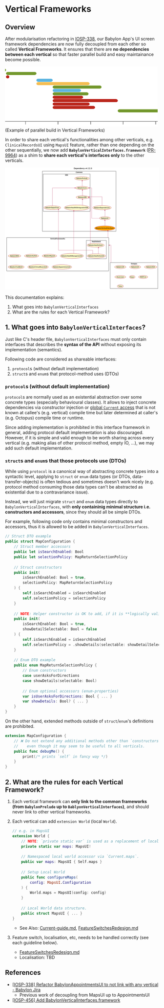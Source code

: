 Vertical Frameworks
===================

## Overview

After modularisation refactoring in [IOSP-338](https://babylonpartners.atlassian.net/browse/IOSP-338), our Babylon App's UI screen framework dependencies are now fully decoupled from each other so called **Vertical Frameworks**.
It ensures that there are **no dependencies between each vertical** so that faster parallel build and easy maintainance become possible.

<img src="Assets/parallel-build.png" width="500"><br>
(Example of parallel build in Vertical Frameworks)<br>


In order to share each vertical's functionalities among other verticals, e.g. `ClinicalRecordsUI` using `MapsUI` feature, rather than one depending on the other sequentially, we now add **`BabylonVerticalInterfaces.framework`** ([PR-9964](https://github.com/babylonhealth/babylon-ios/pull/9964)) as a shim to **share each vertical's interfaces only** to the other verticals.

<img src="Assets/dependency-v4.12.0.png">

This documentation explains:

1. What goes into `BabylonVerticalInterfaces`
2. What are the rules for each Vertical Framework?

## 1. What goes into `BabylonVerticalInterfaces`?

Just like C's header file, `BabylonVerticalInterfaces` must only contain interfaces that describes the **syntax of the API** without exposing its implementation (semantics).

Following code are considered as shareable interfaces:

1. `protocol`s (without default implementation)
2. `struct`s and `enum`s that protocol-method uses (DTOs)

### `protocol`s (without default implementation)

`protocol`s are normally used as an existential abstraction over some concrete types (especially behavioural classes).
It allows to inject concrete dependencies via constructor injection or [global `Current` access](Current-guide.md) that is not known at callee's (e.g. vertical) compile time but later determined at caller's (e.g. Octopus) compile time or runtime.

Since adding implementation is prohibited in this interface framework in general, adding protocol default implementation is also discouraged.
However, if it is simple and valid enough to be worth sharing across every vertical (e.g. making alias of other protocol method, empty IO, …), we may add such default implementation.

### `struct`s and `enum`s that those protocols use (DTOs)

While using `protocol` is a canonical way of abstracting concrete types into a syntactic level, applying to `struct` or `enum` data types (or DTOs, data-transfer-objects) is often tedious and sometimes doesn't work nicely (e.g. protocol method consuming those data types can't be abstracted as existential due to a contravariance issue).

Instead, we will just migrate `struct` and `enum` data types directly to `BabylonVerticalInterfaces`, with **only containinig minimal structure i.e. constructors and accessors**, since they should all be simple DTOs.

For example, following code only contains minimal constructors and accessors, thus it is allowed to be added in `BabylonVerticalInterfaces`.

```swift
// Struct DTO example
public struct MapConfiguration {
    // Struct member accessors
    public let isSearchEnabled: Bool
    public let selectionPolicy: MapReturnSelectionPolicy

    // Struct constructors
    public init(
        isSearchEnabled: Bool = true,
        selectionPolicy: MapReturnSelectionPolicy
    ) {
        self.isSearchEnabled = isSearchEnabled
        self.selectionPolicy = selectionPolicy
    }

    // NOTE: Helper constructor is OK to add, if it is **logically valid**.
    public init(
        isSearchEnabled: Bool = true,
        showDetailSelectable: Bool = false
    ) {
        self.isSearchEnabled = isSearchEnabled
        self.selectionPolicy = .showDetails(selectable: showDetailSelectable)
    }

    // Enum DTO example
    public enum MapReturnSelectionPolicy {
        // Enum constructors
        case userAsksForDirections
        case showDetails(selectable: Bool)

        // Enum optional accessors (enum-properties)
        var isUserAsksForDirections: Bool { ... }
        var showDetails: Bool? { ... }
    }
}
```

On the other hand, extended methods outside of `struct`/`enum`'s definitions are prohibited.

```swift
extension MapConfiguration {
    // ❌ Do not extend any additional methods other than `constructors` and `accessors`,
    //    even though it may seem to be useful to all verticals.
    public func debugMe() {
        print(/* prints `self` in fancy way */)
    }
}
```

## 2. What are the rules for each Vertical Framework?

1. Each vertical framework can **only link to the common frameworks (from `BabylonPrelude` up to `BablyonVerticalInterfaces`)**, and should never link to other vertical frameworks.
2. Each vertical can add `extension World` (local `World`).

    ```swift
    // e.g. in MapsUI
    extension World {
        // NOTE: `private static var` is used as a replacement of local `var Current = ...`
        private static var maps: MapsUI!

        // Namespaced local world accessor via `Current.maps`.
        public var maps: MapsUI { Self.maps }

        // Setup Local World
        public func configureMaps(
            config: MapsUI.Configuration
        ) {
            World.maps = MapsUI(config: config)
        }

        // Local World data structure.
        public struct MapsUI { ... }
    }
    ```

    - See Also: [Current-guide.md](Current-guide.md), [FeatureSwitchesRedesign.md](https://github.com/babylonhealth/ios-playbook/blob/master/Cookbook/Proposals/FeatureSwitchesRedesign.md)
3. Feature switch, localisation, etc, needs to be handled correctly (see each guideline below).
    - [FeatureSwitchesRedesign.md](https://github.com/babylonhealth/ios-playbook/blob/master/Cookbook/Proposals/FeatureSwitchesRedesign.md)
    - Localisation: TBD


## References

- [[IOSP-338] Refactor BabylonAppointmentsUI to not link with any vertical - Babylon Jira](https://babylonpartners.atlassian.net/browse/IOSP-338)
    - Previous work of decoupling from MapsUI up to AppointmentsUI
- [[IOSP-456] Add BabylonVerticalInterfaces.framework](https://github.com/babylonhealth/babylon-ios/pull/9964)
